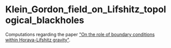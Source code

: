 # Klein_Gordon_field_on_Lifshitz_topological_blackholes
Computations regarding the paper ["On the role of boundary conditions within Horava-Lifshitz gravity"](https://arxiv.org/abs/2103.15391).
